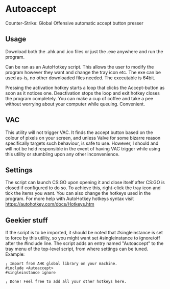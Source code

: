 # Autoaccept
Counter-Strike: Global Offensive automatic accept button presser

## Usage
Download both the .ahk and .ico files or just the .exe anywhere and run the program.

Can be ran as an AutoHotkey script. This allows the user to modify the program however they want and change the tray icon etc.
The exe can be used as-is, no other downloaded files needed. The executable is 64bit.

Pressing the activation hotkey starts a loop that clicks the Accept-button as soon as it notices one. Deactivation stops the loop and exit hotkey closes the program completely. You can make a cup of coffee and take a pee without worrying about your computer while queuing. Convenient.

## VAC
This utility will not trigger VAC. It finds the accept button based on the colour of pixels on your screen, and unless Valve for some bizarre reason specifically targets such behaviour, is safe to use. However, I should and will not be held responsible in the event of having VAC trigger while using this utility or stumbling upon any other inconvenience.

## Settings
The script can launch CS:GO upon opening it and close itself after CS:GO is closed if configured to do so. To achieve this, right-click the tray icon and tick the items you want. You can also change the hotkeys used in the program. For more help with AutoHotkey hotkeys syntax visit https://autohotkey.com/docs/Hotkeys.htm

## Geekier stuff
If the script is to be imported, it should be noted that #singleinstance is set to force by this utility, so you might want set #singleinstance to ignore/off after the #include line. The script adds an entry named "Autoaccept" to the tray menu of the top-level script, from where settings can be tuned.
Example:
```
; Import from AHK global library on your machine.
#include <Autoaccept>
#singleinstance ignore

; Done! Feel free to add all your other hotkeys here.
```
